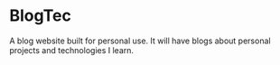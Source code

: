 # BlogTec
A blog website built for personal use. It will have blogs about personal projects and technologies I learn.
